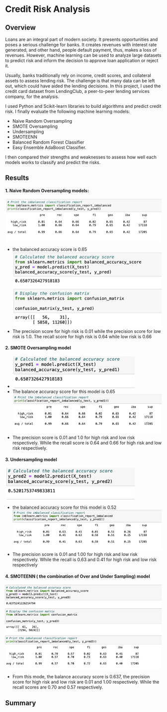 # Credit Risk Analysis
## Overview
Loans are an integral part of modern society. It presents opportunities and poses a serious challenge for banks. It creates revenues with interest rate generated, and other hand, people default payment, thus, makes a loss of revenues. However, machine learning can be used to analyze large datasets to predict risk and inform the decision to approve loan application or reject it.

Usually, banks traditionally rely on income, credit scores, and collateral assets to assess lending risk. The challenge is that many data can be left out, which could have aided the lending decisions. In this project, I used the credit card dataset from LendingClub, a peer-to-peer lending services company, for the analysis. 

I used Python and Scikit-learn libraries to build algorithms and predict credit risk. I finally evaluate the following machine learning models:
- Naive Random Oversampling
- SMOTE Oversampling
- Undersampling
- SMOTEENN
- Balanced Random Forest Classifier
- Easy Ensemble AdaBoost Classifier.

I then compared their strengths and weaknesses to assess how well each models works to classify and predict the risks.
## Results
#### 1. Naive Random Oversampling models:
![naive1.png](naive1.png)
- the balanced accuracy score is 0.65
![naive2.png](naive2.png)
- The precision score for high risk is 0.01 while the precision score for low risk is 1.0. The recall score for high risk is 0.64 while low risk is 0.66

#### 2. SMOTE Oversampling model
- ![smote_bas.png](smote_bas.png)
- The balance accuracy score for this model is 0.65
![smote_prf.png](smote_prf.png)
- The precision score is 0.01 and 1.0 for high risk and low risk respectively. While the recall score is 0.64 and 0.66 for high risk and low risk respectively.
#### 3. Undersampling model
![undersampling_bac.png](undersampling_bac.png)
- the balanced accuracy score for this model is 0.52
![undersampling_prf.png](undersampling_prf.png)
- The precision score is 0.01 and 1.00 for high risk and low risk respectively. While the recall is 0.63 and 0.41 for high risk and low risk respectively
#### 4. SMOTEENN ( the combination of Over and Under Sampling) model
![smoteenn.png](smoteenn.png)
- From this mode, the balance accuracy score is 0.637, the precision score for high risk and low risk are 0.01 and 1.00 respectively. While the recall scores are 0.70 and 0.57 respectively. 
## Summary
